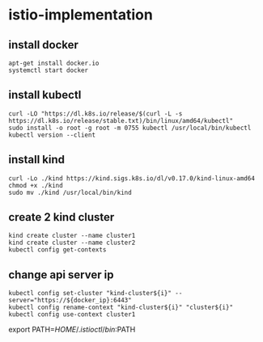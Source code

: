# istio-implementation

## install docker

    apt-get install docker.io
    systemctl start docker
    
## install kubectl

    curl -LO "https://dl.k8s.io/release/$(curl -L -s https://dl.k8s.io/release/stable.txt)/bin/linux/amd64/kubectl"
    sudo install -o root -g root -m 0755 kubectl /usr/local/bin/kubectl
    kubectl version --client
    
## install kind

    curl -Lo ./kind https://kind.sigs.k8s.io/dl/v0.17.0/kind-linux-amd64
    chmod +x ./kind
    sudo mv ./kind /usr/local/bin/kind
    
 ## create 2 kind cluster
 
    kind create cluster --name cluster1
    kind create cluster --name cluster2 
    kubectl config get-contexts
    
 ## change api server ip
 
    kubectl config set-cluster "kind-cluster${i}" --server="https://${docker_ip}:6443"
    kubectl config rename-context "kind-cluster${i}" "cluster${i}"
    kubectl config use-context cluster1
    
    
   export PATH=$HOME/.istioctl/bin:$PATH
